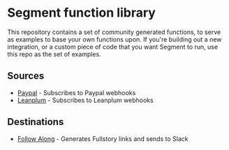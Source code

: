 
# Segment function library

This repository contains a set of community generated functions, to serve
as examples to base your own functions upon. If you're building out a new
integration, or a custom piece of code that you want Segment to run, use
this repo as the set of examples.


## Sources
- [Paypal](./sources/paypal) - Subscribes to Paypal webhooks
- [Leanplum](./sources/leanplum) - Subscribes to Leanplum webhooks

## Destinations

- [Follow Along](./destinations/follow-along) - Generates Fullstory links and sends to Slack
